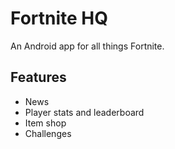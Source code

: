 # Fortnite HQ
An Android app for all things Fortnite.

## Features
- News
- Player stats and leaderboard
- Item shop
- Challenges